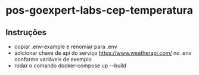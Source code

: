 # pos-goexpert-labs-cep-temperatura

## Instruções

- copiar .env-example e renomiar para .env
- adicionar chave de api do serviço https://www.weatherapi.com/ no .env conforme variáveis de exemplo
- rodar o comando docker-compose up --build
